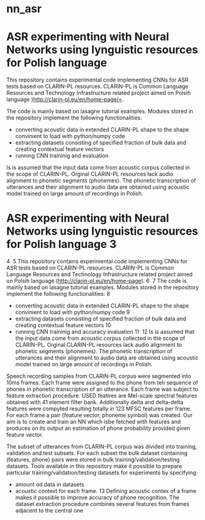 # nn_asr
ASR experimenting with Neural Networks using lynguistic resources for Polish language
=====================================================================================

This repository contains experimental code implementing CNNs for ASR tests based on CLARIN-PL resources. CLARIN-PL is Common Language Resources and Technology Infrastructure related project aimed on Polsih language )http://clarin-pl.eu/en/home-page/=.

The code is mainly based on lasagne tutorial examples. Modules stored in the repository implement the following functionalities:
- converting acoustic data in extended CLARIN-PL shape to the shape convinient to load with python/numpy code 
- extracting datasets consisting of specified fraction of bulk data and creating contextual feature vectors
- running CNN traininig and evaluation

Is is assumed that the input data come from acoustic corpus collected in the scope of CLARIN-PL. Orginal CLARIN-PL resources lack audio alignment to phonetic segments (phonemes). The phonetic transcription of utterances and their alignment to audio data are obtained using acoustic model trained on large amount of recordings in Polish.

ASR experimenting with Neural Networks using lynguistic resources for Polish language
3
=====================================================================================
4
​
5
This repository contains experimental code implementing CNNs for ASR tests based on CLARIN-PL resources. CLARIN-PL is Common Language Resources and Technology Infrastructure related project aimed on Polsih language (http://clarin-pl.eu/en/home-page).
6
​
7
The code is mainly based on lasagne tutorial examples. Modules stored in the repository implement the following functionalities:
8
- converting acoustic data in extended CLARIN-PL shape to the shape convinient to load with python/numpy code 
9
- extracting datasets consisting of specified fraction of bulk data and creating contextual feature vectors
10
- running CNN traininig and accuracy evaluation
11
​
12
Is is assumed that the input data come from acoustic corpus collected in the scope of CLARIN-PL. Orginal CLARIN-PL resources lack audio alignment to phonetic segments (phonemes). The phonetic transcription of utterances and their alignment to audio data are obtained using acoustic model trained on large amount of recordings in Polish. 

Speech recording samples from CLARIN-PL corpus were segmented into 10ms frames. Each frame were assigned to the phone from teh sequence of phones in phonetic transcription of an utterance. Each frame was subject to feature extraction procedure. USED featires are Mel-scale spectral features obtained with 41 element filter bank. Additionally delta and delta-delta features were compyted resulting totally in 123 MFSC features per frame. For each frame a pair (feature vector, phoneme symbol) was created. Our aim is to create and train an NN which isbe fetched with features and produces on its output an estimation of phone probability provided given feature vector.

The subset of utterances from CLARIN-PL corpus was divided into training, validation and test subsets. For each subset the bulk dataset containing (features, phone) pairs were stored in bulk training/validation/testing datasets. Tools available in this repository make it possible to prepare particular training/validation/testing datasets for experiments by specifying:
- amount od data in datasets
- acoustic context for each frame.
13
Defining acoustic contex of a frame makes it possible to improve accuracy of phone recognition. The dataset extraction procedure combines several features from frames adjacent to the central one  ​
